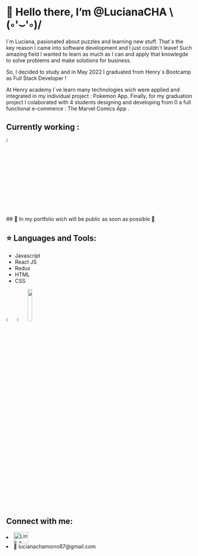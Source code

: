 <h1> 👋 Hello there, I’m @LucianaCHA \(◦'⌣'◦)/</h1>

I´m Luciana, pasionated about puzzles and  learning new stuff. That´s the key reason I came into software development and I just couldn´t leave! Such amazing field I wanted to learn as much as I can and apply that knowlegde to solve problems and make solutions for business. 

So, I decided to study and in May 2022 I graduated from Henry´s Bootcamp as Full Stack Developer ! 

At Henry academy I´ve learn many technologies wich were applied and integrated in my individual project : Pokemon App. Finally, for my graduation project I colaborated with 4 students designing and developing from 0 a full functional e-commerce : The Marvel Comics App .

<h2 align=left> Currently working : </h2>
<code><img width = 5% src="https://th.bing.com/th/id/OIP.-fRAOnCzeZvgIrI-aQweYgHaHa?pid=ImgDet&rs=1"></code>
<p> ## 💙 In my portfolio wich will be public as soon as possible 💚 </p>


## :star: Languages and Tools:

<p>
  <ul>
<li>Javascript</li>
    <li>React JS</li>
    <li>Redux</li>
    <li>HTML</li>
    <li>CSS</li>
</ul>
  <code><img width = 5% src='https://logospng.org/download/react/logo-react-1024.png'></code>
  <code><img width = 5% src="https://cdn.iconscout.com/icon/free/png-128/redux-283024.png"></code>
  <code><img width = 15% src="https://th.bing.com/th/id/OIP.mVkrBzAShy_muESW3_54oAHaC4?pid=ImgDet&rs=1"></code>
  
  
</p>

## Connect with me:
<p align="center">
<li decoration-text= none ><a href="https://www.linkedin.com/in/luciana-chamorro/" target="_blank"><img align="center" src="https://cdn.jsdelivr.net/npm/simple-icons@3.0.1/icons/linkedin.svg" alt="Link a linkedinProfile" height="30" width="40" /></a></li>
  <li text-decoration= none>📧 lucianachamorro87@gmail.com</li>
</p>

<!---
LucianaCHA/LucianaCHA is a ✨ special ✨ repository because its `README.md` (this file) appears on your GitHub profile.
You can click the Preview link to take a look at your changes.
--->
